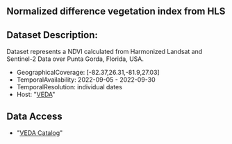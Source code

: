 ## Normalized difference vegetation index from HLS

## Dataset Description:

Dataset represents a NDVI calculated from Harmonized Landsat and Sentinel-2 Data over Punta Gorda, Florida, USA.

- GeographicalCoverage: [-82.37,26.31,-81.9,27.03]
- TemporalAvailability: 2022-09-05 - 2022-09-30
- TemporalResolution: individual dates
- Host: "[VEDA](https://www.earthdata.nasa.gov/esds/veda)"

## Data Access

- "[VEDA Catalog](https://staging-stac.delta-backend.com/collections/hls-ndvi)"
